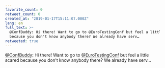 ```yaml
---
favorite_count: 0
retweet_count: 0
created_at: "2019-01-17T15:11:07.000Z"
lang: en
full_text: >-
  @ConfBuddy: Hi there! Want to go to @EuroTestingConf but feel a little scared
  because you don't know anybody there? We already have serv…
retweeted: true
---
```


[@ConfBuddy](https://twitter.com/ConfBuddy): Hi there! Want to go to
[@EuroTestingConf](https://twitter.com/EuroTestingConf) but feel a little scared
because you don't know anybody there? We already have serv…
